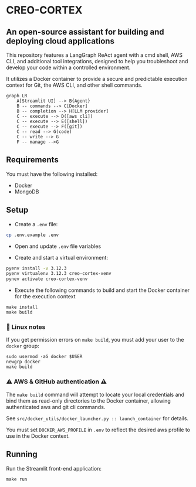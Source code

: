 # CREO-CORTEX

## An open-source assistant for building and deploying cloud applications

This repository features a LangGraph ReAct agent with a cmd shell, AWS CLI, and additional tool integrations, designed to help you troubleshoot and develop your code within a controlled environment.

It utilizes a Docker container to provide a secure and predictable execution context for Git, the AWS CLI, and other shell commands.

```mermaid
graph LR
    A[Streamlit UI] --> B{Agent}
    B -- commands --> C[Docker]
    B -- completion --> H[LLM provider]
    C -- execute --> D([aws cli])
    C -- execute --> E([shell])
    C -- execute --> F([git])
    C -- read --> G(code)
    C -- write --> G
    F -- manage -->G
```

## Requirements

You must have the following installed:
- Docker
- MongoDB

## Setup

- Create a `.env` file:
```bash
cp .env.example .env
```
- Open and update `.env` file variables

- Create and start a virtual environment:
```bash
pyenv install -v 3.12.3
pyenv virtualenv 3.12.3 creo-cortex-venv
pynev activate creo-cortex-venv
```

- Execute the following commands to build and start the Docker container for the execution context
```
make install
make build
```

### 🐧 Linux notes

If you get permission errors on `make build`, you must add your user to the `docker` group:
```
sudo usermod -aG docker $USER
newgrp docker
make build
```

### ⚠️ AWS & GitHub authentication ⚠️
The `make build` command will attempt to locate your local credentials and bind them as read-only directories to the Docker container, allowing authenticated aws and git cli commands.

See `src/docker_utils/docker_launcher.py :: launch_container` for details.

You must set `DOCKER_AWS_PROFILE` in `.env` to reflect the desired aws profile to use in the Docker context.

## Running

Run the Streamlit front-end application:
```
make run
```


